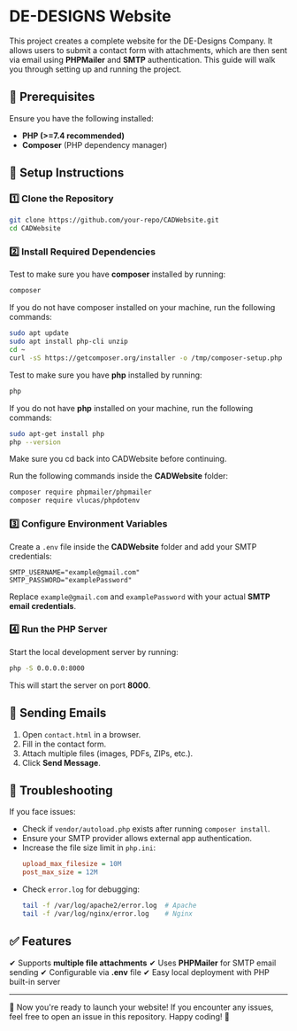 # DE-DESIGNS Website

This project creates a complete website for the DE-Designs Company. It allows users to submit a contact form with attachments, which are then sent via email using **PHPMailer** and **SMTP** authentication. This guide will walk you through setting up and running the project.

## 📌 Prerequisites

Ensure you have the following installed:
- **PHP (>=7.4 recommended)**
- **Composer** (PHP dependency manager)

## 🚀 Setup Instructions

### 1️⃣ Clone the Repository
```bash
git clone https://github.com/your-repo/CADWebsite.git
cd CADWebsite
```

### 2️⃣ Install Required Dependencies
Test to make sure you have **composer** installed by running:
```bash
composer
```
If you do not have composer installed on your machine, run the following commands:
```bash
sudo apt update
sudo apt install php-cli unzip
cd ~
curl -sS https://getcomposer.org/installer -o /tmp/composer-setup.php
```

Test to make sure you have **php** installed by running:
```bash
php
```

If you do not have **php** installed on your machine, run the following commands:
```bash
sudo apt-get install php
php --version
```

Make sure you cd back into CADWebsite before continuing.

Run the following commands inside the **CADWebsite** folder:
```bash
composer require phpmailer/phpmailer
composer require vlucas/phpdotenv
```

### 3️⃣ Configure Environment Variables
Create a `.env` file inside the **CADWebsite** folder and add your SMTP credentials:
```
SMTP_USERNAME="example@gmail.com"
SMTP_PASSWORD="examplePassword"
```
Replace `example@gmail.com` and `examplePassword` with your actual **SMTP email credentials**.

### 4️⃣ Run the PHP Server
Start the local development server by running:
```bash
php -S 0.0.0.0:8000
```
This will start the server on port **8000**.

## 📩 Sending Emails
1. Open `contact.html` in a browser.
2. Fill in the contact form.
3. Attach multiple files (images, PDFs, ZIPs, etc.).
4. Click **Send Message**.

## 🔧 Troubleshooting
If you face issues:
- Check if `vendor/autoload.php` exists after running `composer install`.
- Ensure your SMTP provider allows external app authentication.
- Increase the file size limit in `php.ini`:
  ```ini
  upload_max_filesize = 10M
  post_max_size = 12M
  ```
- Check `error.log` for debugging:
  ```bash
  tail -f /var/log/apache2/error.log  # Apache
  tail -f /var/log/nginx/error.log    # Nginx
  ```

## ✅ Features
✔ Supports **multiple file attachments**
✔ Uses **PHPMailer** for SMTP email sending
✔ Configurable via **.env** file
✔ Easy local deployment with PHP built-in server

---

🚀 Now you're ready to launch your website! If you encounter any issues, feel free to open an issue in this repository. Happy coding! 🎉


